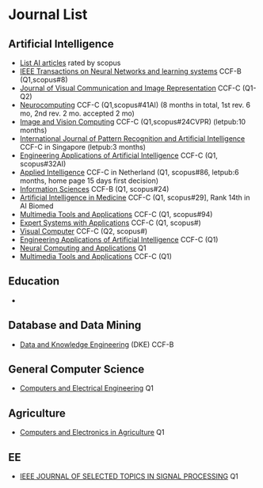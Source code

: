 # Journal List
## Artificial Intelligence 
- [List AI articles] rated by scopus
- [IEEE Transactions on Neural Networks and learning systems] CCF-B (Q1,scopus#8)
- [Journal of Visual Communication and Image Representation] CCF-C (Q1-Q2)
- [Neurocomputing] CCF-C (Q1,scopus#41AI) (8 months in total, 1st rev. 6 mo, 2nd rev. 2 mo. accepted 2 mo)
- [Image and Vision Computing] CCF-C (Q1,scopus#24CVPR) (letpub:10 months)
- [International Journal of Pattern Recognition and Artificial Intelligence] CCF-C in Singapore (letpub:3 months)
- [Engineering Applications of Artificial Intelligence] CCF-C (Q1, scopus#32AI)
- [Applied Intelligence] CCF-C in Netherland (Q1, scopus#86, letpub:6 months, home page 15 days first decision)
- [Information Sciences] CCF-B (Q1, scopus#24)
- [Artificial Intelligence in Medicine] CCF-C (Q1, scopus#29], Rank 14th in AI Biomed
- [Multimedia Tools and Applications] CCF-C (Q1, scopus#94)
- [Expert Systems with Applications] CCF-C (Q1, scopus#)
- [Visual Computer] CCF-C (Q2, scopus#)
- [Engineering Applications of Artificial Intelligence] CCF-C (Q1)
- [Neural Computing and Applications] Q1
- [Multimedia Tools and Applications] CCF-C (Q1)


## Education
- 

## Database and Data Mining
- [Data and Knowledge Engineering] (DKE) CCF-B

## General Computer Science
- [Computers and Electrical Engineering] Q1

## Agriculture
- [Computers and Electronics in Agriculture] Q1

## EE
- [IEEE JOURNAL OF SELECTED TOPICS IN SIGNAL PROCESSING] Q1


[//]: # (Reference Set)

[List AI articles]:<https://www.scopus.com/sourceid/24807#tabs=1>

[Journal of Visual Communication and Image Representation]:<https://www.journals.elsevier.com/journal-of-visual-communication-and-image-representation>

 [IEEE Transactions on Neural Networks and learning systems]:<https://ieeexplore.ieee.org/xpl/RecentIssue.jsp?punumber=5962385>

[Neurocomputing]:<https://www.journals.elsevier.com/neurocomputing>

[Image and Vision Computing]:<https://www.sciencedirect.com/journal/image-and-vision-computing>

[International Journal of Pattern Recognition and Artificial Intelligence]:<https://www.worldscientific.com/worldscinet/ijprai>

[Applied Intelligence]:<https://www.springer.com/journal/10489/aims-and-scope>


[Information Sciences]:<https://www.sciencedirect.com/journal/information-sciences>

[Data and Knowledge Engineering ]: <https://www.journals.elsevier.com/data-and-knowledge-engineering>

[Artificial Intelligence in Medicine]: <https://www.sciencedirect.com/journal/artificial-intelligence-in-medicine> 

[Computers and Electrical Engineering]: <https://www.sciencedirect.com/journal/computers-and-electrical-engineering>

[Computers and Electronics in Agriculture]: <https://www.sciencedirect.com/journal/computers-and-electronics-in-agriculture>

[Multimedia Tools and Applications]: <https://www.springer.com/journal/11042>

[Expert Systems with Applications]: <https://www.sciencedirect.com/journal/expert-systems-with-applications>

[IEEE JOURNAL OF SELECTED TOPICS IN SIGNAL PROCESSING]: <https://ieeexplore.ieee.org/xpl/tocresult.jsp?isnumber=10050192&punumber=4200690>

[Visual Computer]: <https://link.springer.com/journal/371/volumes-and-issues>

[Engineering Applications of Artificial Intelligence]: <https://www.sciencedirect.com/journal/engineering-applications-of-artificial-intelligence>

[Neural Computing and Applications]: <https://www.springer.com/journal/521>

[Journal of Artificial Intelligence and Soft Computing Research]: <https://sciendo.com/journal/JAISCR>

[Multimedia Tools and Applications]: <https://www.springer.com/journal/11042>

